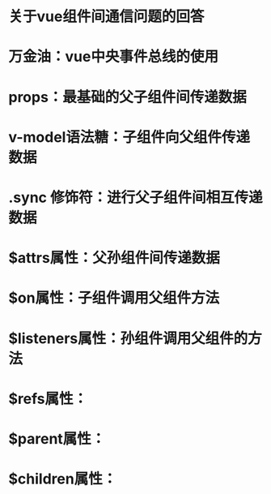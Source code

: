 # 关于vue组件间通信问题的回答

# 万金油：vue中央事件总线的使用

# props：最基础的父子组件间传递数据

# v-model语法糖：子组件向父组件传递数据

# .sync 修饰符：进行父子组件间相互传递数据

# $attrs属性：父孙组件间传递数据

# $on属性：子组件调用父组件方法

# $listeners属性：孙组件调用父组件的方法

# $refs属性：

# $parent属性：

# $children属性：
